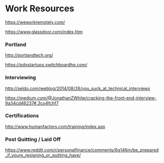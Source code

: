 <h1>Work Resources</h1>

https://weworkremotely.com/

https://www.glassdoor.com/index.htm

<h3>Portland</h3>

http://portlandtech.org/

https://pdxstartups.switchboardhq.com/

<h3>Interviewing</h3>

http://seldo.com/weblog/2014/08/26/you_suck_at_technical_interviews

https://medium.com/@JonathanZWhite/cracking-the-front-end-interview-9a34cd46237#.3co4fchf7

<h3>Certifications</h3>

http://www.humanfactors.com/training/index.asp

<h3>Post Quitting / Laid Off</h3>

https://www.reddit.com/r/personalfinance/comments/6g146m/be_prepared_if_youre_resigning_or_quitting_have/
